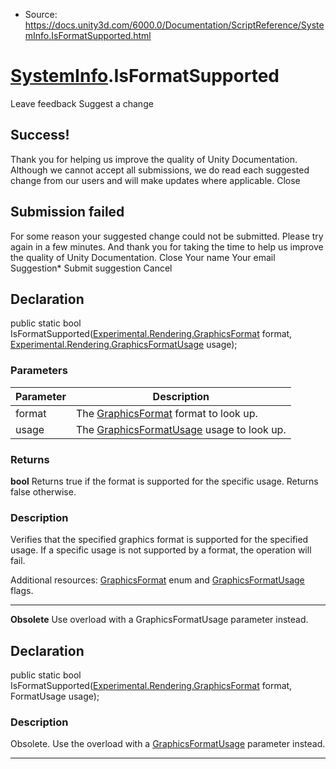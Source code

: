 * Source: https://docs.unity3d.com/6000.0/Documentation/ScriptReference/SystemInfo.IsFormatSupported.html

#  [SystemInfo](https://docs.unity3d.com/6000.0/Documentation/ScriptReference/SystemInfo.html).IsFormatSupported
Leave feedback
Suggest a change
## Success!
Thank you for helping us improve the quality of Unity Documentation. Although we cannot accept all submissions, we do read each suggested change from our users and will make updates where applicable.
Close
## Submission failed
For some reason your suggested change could not be submitted. Please <a>try again</a> in a few minutes. And thank you for taking the time to help us improve the quality of Unity Documentation.
Close
Your name Your email Suggestion* Submit suggestion
Cancel
## Declaration
public static bool IsFormatSupported([Experimental.Rendering.GraphicsFormat](https://docs.unity3d.com/6000.0/Documentation/ScriptReference/Experimental.Rendering.GraphicsFormat.html) format, [Experimental.Rendering.GraphicsFormatUsage](https://docs.unity3d.com/6000.0/Documentation/ScriptReference/Experimental.Rendering.GraphicsFormatUsage.html) usage); 
### Parameters
Parameter | Description  
---|---  
format | The [GraphicsFormat](https://docs.unity3d.com/6000.0/Documentation/ScriptReference/Experimental.Rendering.GraphicsFormat.html) format to look up.  
usage | The [GraphicsFormatUsage](https://docs.unity3d.com/6000.0/Documentation/ScriptReference/Experimental.Rendering.GraphicsFormatUsage.html) usage to look up.  
### Returns
**bool** Returns true if the format is supported for the specific usage. Returns false otherwise. 
### Description
Verifies that the specified graphics format is supported for the specified usage.
If a specific usage is not supported by a format, the operation will fail.  
  
Additional resources: [GraphicsFormat](https://docs.unity3d.com/6000.0/Documentation/ScriptReference/Experimental.Rendering.GraphicsFormat.html) enum and [GraphicsFormatUsage](https://docs.unity3d.com/6000.0/Documentation/ScriptReference/Experimental.Rendering.GraphicsFormatUsage.html) flags.
* * *
**Obsolete** Use overload with a GraphicsFormatUsage parameter instead.
## Declaration
public static bool IsFormatSupported([Experimental.Rendering.GraphicsFormat](https://docs.unity3d.com/6000.0/Documentation/ScriptReference/Experimental.Rendering.GraphicsFormat.html) format, FormatUsage usage); 
### Description
Obsolete. Use the overload with a [GraphicsFormatUsage](https://docs.unity3d.com/6000.0/Documentation/ScriptReference/Experimental.Rendering.GraphicsFormatUsage.html) parameter instead.
* * *
